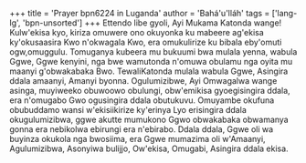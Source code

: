 +++
title = 'Prayer bpn6224 in Luganda'
author = 'Bahá'u'lláh'
tags = ['lang-lg', 'bpn-unsorted']
+++
Ettendo libe gyoli, Ayi Mukama Katonda wange! Kulw'ekisa kyo, kiriza omuwere ono okuyonka ku mabeere ag'ekisa ky'okusaasira Kwo n'okwagala Kwo, era omukulirize ku bibala eby'omuti ogw,omuggulu.  Tomuganya kubeera mu bukuumi bwa mulala yenna, wabula Ggwe, Ggwe kenyini, nga bwe wamutonda n'omuwa obulamu nga oyita mu maanyi g'obwakabaka Bwo.  TewaliKatonda mulala wabula Ggwe, Asingira ddala amaanyi, Amanyi byonna.
Ogulumizibwe, Ayi Omwagalwa wange asinga, muyiweeko obuwoowo obulungi, obw'emikisa gyoegisingira ddala, era n'omugabo Gwo ogusingira ddala obutukuvu.  Omuyambe okufuna obubuddamo wansi w'ekisiikirize ky'erinya Lyo erisingira ddala okugulumizibwa, ggwe akutte mumukono Ggwo obwakabaka obwamanya gonna era nebikolwa ebirungi era n'ebirabo.  Ddala ddala, Ggwe oli wa buyinza okukola nga bwosiima, era Ggwe mumazima oli w'Amaanyi, Agulumizibwa, Asonyiwa bulijjo, Ow'ekisa, Omugabi, Asingira ddala ekisa.
